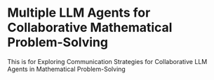 # Multiple LLM Agents for Collaborative Mathematical Problem-Solving
This is for Exploring Communication Strategies for Collaborative LLM Agents in Mathematical Problem-Solving